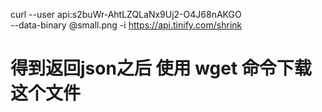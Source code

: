 curl --user api:s2buWr-AhtLZQLaNx9Uj2-O4J68nAKGO \
     --data-binary @small.png -i https://api.tinify.com/shrink


# 得到返回json之后 使用 wget 命令下载这个文件


